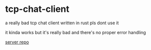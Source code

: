 # tcp-chat-client

a really bad tcp chat client written in rust pls dont use it

it kinda works but it's really bad and there's no proper error handling

[server repo](https://github.com/deweyhinni/tcp-chat-server)
